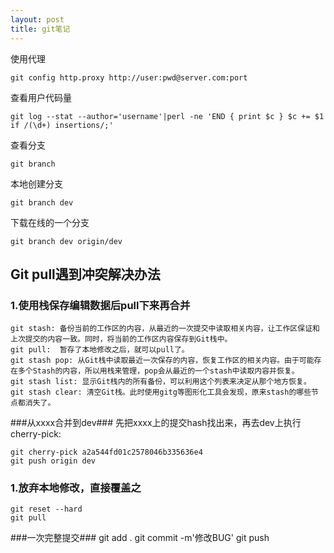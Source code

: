 ```yaml
---
layout: post
title: git笔记
---
```

使用代理

    git config http.proxy http://user:pwd@server.com:port


查看用户代码量


    git log --stat --author='username'|perl -ne 'END { print $c } $c += $1 if /(\d+) insertions/;'


查看分支

    git branch

本地创建分支

    git branch dev

下载在线的一个分支

    git branch dev origin/dev

## Git pull遇到冲突解决办法 ##
### 1.使用栈保存编辑数据后pull下来再合并 ###
    git stash: 备份当前的工作区的内容，从最近的一次提交中读取相关内容，让工作区保证和上次提交的内容一致。同时，将当前的工作区内容保存到Git栈中。
    git pull:  暂存了本地修改之后，就可以pull了。
    git stash pop: 从Git栈中读取最近一次保存的内容，恢复工作区的相关内容。由于可能存在多个Stash的内容，所以用栈来管理，pop会从最近的一个stash中读取内容并恢复。
    git stash list: 显示Git栈内的所有备份，可以利用这个列表来决定从那个地方恢复。
    git stash clear: 清空Git栈。此时使用gitg等图形化工具会发现，原来stash的哪些节点都消失了。

###从xxxx合并到dev###
先把xxxx上的提交hash找出来，再去dev上执行cherry-pick:

    git cherry-pick a2a544fd01c2578046b335636e4
    git push origin dev

### 1.放弃本地修改，直接覆盖之 ###
    git reset --hard
    git pull


###一次完整提交###
    git add .
    git commit -m'修改BUG'
    git push
